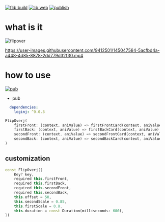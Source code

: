 
[![flib build](https://github.com/ZuYun/loginj/actions/workflows/flibbuild.yml/badge.svg)](https://github.com/ZuYun/loginj/actions/workflows/flibbuild.yml) [![lib web](https://github.com/ZuYun/loginj/actions/workflows/flibweb.yml/badge.svg)](https://github.com/ZuYun/loginj/actions/workflows/flibweb.yml)    [![publish](https://github.com/ZuYun/loginj/actions/workflows/publish.yml/badge.svg)](https://github.com/ZuYun/loginj/actions/workflows/publish.yml)

# what is it

![flipover](https://raw.githubusercontent.com/ZuYun/loginj/main/preview/loginj.gif)

https://user-images.githubusercontent.com/9412501/145047584-5acfbd4a-a448-4d85-8878-2dd779d32f30.mp4

# how to use
[![pub](https://img.shields.io/badge/pub-v0.0.3-green)](https://pub.dev/packages/loginj)
- pub
```yaml
  dependencies:
    loginj: ^0.0.3
```
  
```dart
FlipOverj(
    firstFront: (context, aniValue) => firstFrontCard(context, aniValue),
    firstBack: (context, aniValue) => firstBackCard(context, aniValue),
    secondFront: (context, aniValue) => secondFrontCard(context, aniValue),
    secondBack: (context, aniValue) => secondBackCard(context, aniValue),
)
```

## customization
```dart
const FlipOverj({
    Key? key,
    required this.firstFront,
    required this.firstBack,
    required this.secondFront,
    required this.secondBack,
    this.offset = 50,
    this.secondScale = 0.85,
    this.firstScale = 0.8,
    this.duration = const Duration(milliseconds: 600),
})
```